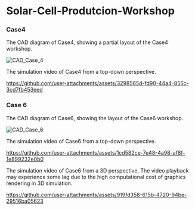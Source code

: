 # Solar-Cell-Produtcion-Workshop

### Case4

The CAD diagram of Case4, showing a partial layout of the Case4 workshop.

![CAD_Case_4](https://github.com/user-attachments/assets/0d058fdb-dd55-4578-b33a-d94b772d7f90)

The simulation video of Case4 from a top-down perspective.

https://github.com/user-attachments/assets/3298565d-fd90-44a4-855c-3cd7fb453eed

### Case 6

The CAD diagram of Case6, showing the layout of the Case6 workshop.

![CAD_Case_6](https://github.com/user-attachments/assets/1ca8e0c1-82cb-4264-bbcd-03a1b48a5380)

The simulation video of Case6 from a top-down perspective.

https://github.com/user-attachments/assets/1cd582ce-7e48-4a98-af8f-1e899232e0b0

The simulation video of Case6 from a 3D perspective. The video playback may experience some lag due to the high computational cost of graphics rendering in 3D simulation.

https://github.com/user-attachments/assets/919fd358-615b-4720-94be-29516ba05623

